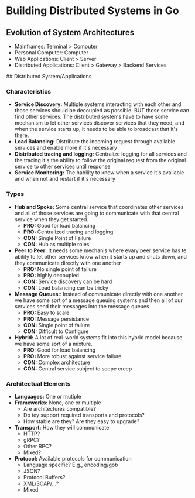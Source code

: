 # Building Distributed Systems in Go

## Evolution of System Architectures

- Mainframes: Terminal > Computer
- Personal Computer: Computer
- Web Applications: Client > Server
- Distributed Applications: Client > Gateway > Backend Services

## Distributed System/Applications

### Characteristics

- **Service Discovery:** Multiple systems interacting with each other and those services should be decoupled as possible. BUT those service can find other services. The distributed systems have to have some mechanism to let other services discover services that they need, and when the service starts up, it needs to be able to broadcast that it's there.
- **Load Balancing:** Distribute the incoming request through available services and enable more if it's necessary
- **Distributed tracing and logging:** Centralize logging for all services and the tracing it's the ability to follow the original request from the original service to other services until response
- **Service Monitoring:** The hability to know when a service it's available and when not and restart if it's necessary

### Types

- **Hub and Spoke:** Some central service that coordinates other services and all of those services are going to communicate with that central service when they get started.
  - **PRO:** Good for load balancing
  - **PRO:** Centralized tracing and logging
  - **CON:** Single Point of Failure
  - **CON:** Hub as multiple roles
- **Peer to Peer:** It needs some mechanis where evary peer service has te ability to let other services know when it starts up and shuts down, and they communicate directly with one another
  - **PRO:** No single point of failure
  - **PRO:** highly decoupled
  - **CON:** Service discovery can be hard
  - **CON:** Load balancing can be tricky
- **Message Queues:**: Instead of communicate directly with one another we have some sort of a message queuing systems and then all of our services send their messages into the message queues
  - **PRO:** Easy to scale
  - **PRO:** Message persistance
  - **CON:** Single point of failure
  - **CON:** Difficult to Configure
- **Hybrid:** A lot of real-world systems fit into this hybrid model because we have some sort of a mixture.
  - **PRO:** Good for load balancing
  - **PRO:** More robust against service failure
  - **CON:** Complex architecture
  - **CON:** Central service subject to scope creep

### Architectual Elements

- **Languages:** One or mutiple
- **Frameworks:** None, one or multiple
  - Are architectures compatible?
  - Do tey support required transports and protocols?
  - How stable are they? Are they easy to upgrade?
- **Transport:** How they will communicate
  - HTTP?
  - gRPC?
  - Other RPC?
  - Mixed?
- **Protocol:** Available protocols for communication
  - Language specific? E.g., encoding/gob
  - JSON?
  - Protocol Buffers?
  - XML/SOAP/...?
  - Mixed
